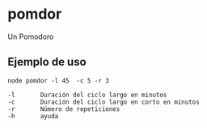 # pomdor

Un Pomodoro

## Ejemplo de uso 

`node pomdor -l 45  -c 5 -r 3`

```
-l       Duración del ciclo largo en minutos
-c       Duración del ciclo largo en corto en minutos
-r       Número de repeticiones
-h       ayuda
```